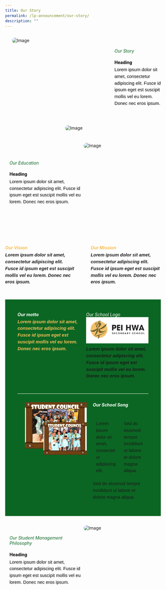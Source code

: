 ```yaml
---
title: Our Story
permalink: /lp-announcement/our-story/
description: ""
---
```

<div style="margin-top:20px; width:100%; padding: 10px; display: flex; align-items: center;" class="box">&nbsp;
<div style="position: relative; width: 300px; height: 300px; margin-right:40px;" class="container"> 
	<img class="image" alt="Image" style="max-width: 115px; margin-left: 180px;border-radius: 10px;position: absolute; bottom: 0; left: 0;" src="https://i.scdn.co/image/ab67616d00001e02af08a1c1088b457401e7d4fc">&nbsp;
	<img class="image" alt="Image" style="max-width: 250px; margin-right: 40px;border-radius: 10px" src="https://i.scdn.co/image/ab67616d00001e02af08a1c1088b457401e7d4fc">&nbsp;
	</div>
<div style="flex: 1;" class="content">&nbsp;
<h6 style="margin-top:-90px;color:#0B6623;">Our Story</h6>&nbsp;
<h4 style="margin-top:-30px;font-weight: bold;color:#000000">Heading</h4>&nbsp;
<p style="margin: -30px 0;font-size:14.5px; line-height:1.5;font-family:sans-serif;color:black;">Lorem ipsum dolor sit amet, consectetur adipiscing elit. Fusce id ipsum eget est suscipit mollis vel eu lorem. Donec nec eros ipsum.</p>
</div>
</div>

<div style="margin-top:20px; width:100%; padding: 10px; display: flex; align-items: center;" class="box">&nbsp;
<div style="flex: 1;" class="content">&nbsp;
<h6 style="margin-top:-90px;color:#0B6623;">Our Education</h6>&nbsp;
<h4 style="margin-top:-30px;font-weight: bold; color:#000000;">Heading</h4>&nbsp;
<p style="margin: -30px 0;font-size:14.5px; line-height:1.5;font-family:sans-serif;color:black;">Lorem ipsum dolor sit amet, consectetur adipiscing elit. Fusce id ipsum eget est suscipit mollis vel eu lorem. Donec nec eros ipsum.</p>
</div>
<div style="position: relative; width: 300px; height: 300px; margin-right:-40px;" class="container"> 
	<img class="image" alt="Image" style="max-width: 250px; margin-right: 30px;border-radius: 10px" src="https://i.scdn.co/image/ab67616d00001e02af08a1c1088b457401e7d4fc">&nbsp;
	</div>
</div>

<div style="margin-top:20px;display: flex; flex: 1; gap: 50px;" class="container"> 
	<div style="flex: 1;" class="column"> 
		<h5 style="font-weight: bold;margin: 0;color:#F8BF58;">Our Vision</h5> 
		<p style="font-size:14.5px; line-height:1.5 ;margin-top:5px; font-family:sans-serif;font-style: italic;font-weight: bold;">Lorem ipsum dolor sit amet, consectetur adipiscing elit. Fusce id ipsum eget est suscipit mollis vel eu lorem. Donec nec eros ipsum.</p> 
	</div>
		<div style="flex: 1;" class="column"> 
		<h5 style="margin: 0;color:#F8BF58;">Our Mission</h5> 
		<p style="font-size:14.5px; line-height:1.5 ;margin-top:5px; font-family:sans-serif;font-style: italic;font-weight: bold;">Lorem ipsum dolor sit amet, consectetur adipiscing elit. Fusce id ipsum eget est suscipit mollis vel eu lorem. Donec nec eros ipsum.</p> 
	</div> 
</div>

<div style="background-color:#0B6623; padding:40px;margin-top:30px;">
<div style="display: flex; flex: 1; gap: 20px;" class="container"> 
	<div style="flex: 1;" class="column"> 
		<h6 style="font-weight: bold;margin: 0;color:white">Our motto</h6> 
		<p style="font-size:14.5px; line-height:1.5 ;margin-top:5px; font-family:sans-serif;font-style: italic;font-weight: bold;color:#F8BF58;">Lorem ipsum dolor sit amet, consectetur adipiscing elit. Fusce id ipsum eget est suscipit mollis vel eu lorem. Donec nec eros ipsum.</p> 
	</div>
		<div style="flex: 1;" class="column"> 
		<h6 style="margin: 0;color:white">Our School Logo</h6> 
<img class="image" alt="Image" style="max-width: 100%" src="/images/sampleLogo.png">
		<p style="font-size:14.5px; line-height:1.5 ;margin-top:5px; font-family:sans-serif;font-style: italic;font-weight: bold;">Lorem ipsum dolor sit amet, consectetur adipiscing elit. Fusce id ipsum eget est suscipit mollis vel eu lorem. Donec nec eros ipsum.</p> 
	</div>
</div>
	
<div style="border-top: 1px solid white ; width: 100%;margin-top:30px;" class="line"></div>
	
<div style="width:100%; padding: 0; display: flex; align-items: center;gap: 20px;" class="box">&nbsp;

<div style="position: relative;width: 200px;height: 0px;" class="container"> 
	<img alt="Image 1" style="position: absolute;bottom: 0;left: 0;" src="/images/AlbumStudCounsellor3.jpeg"> 
	<img alt="Image 2" style="position: absolute;bottom:-20px;left: 60px;width:70%" src="/images/AlbumStudCounsellor4.jpeg"> 
</div>
	
<div style="flex: 1;margin-top:40px;" class="content">&nbsp;
<h6 style="margin-top:-30px;font-weight: bold;color:white;">Our School Song</h6>
	<div style="display: flex;" class="two-column"> 
	<div style="flex: 1; padding: 0 10px;" class="column"> 
		<p style="margin: 10px 0;font-size:14.5px; line-height:1.5;font-family:sans-serif;">Lorem ipsum dolor sit amet, consectetur adipiscing elit.</p> 
	</div> 
	<div style="flex: 1; padding: 0 10px;" class="column"> 
		<p style="margin: 10px 0;font-size:14.5px; line-height:1.5;font-family:sans-serif;">Sed do eiusmod tempor incididunt ut labore et dolore magna aliqua.</p> 
	</div> 
	</div>
	<p style="margin: 10px 0;font-size:14.5px; line-height:1.5;font-family:sans-serif;">Sed do eiusmod tempor incididunt ut labore et dolore magna aliqua.</p>
</div>
	
</div>
</div>

<div style="margin-top:20px; width:100%; padding: 10px; display: flex; align-items: center;" class="box">&nbsp;
<div style="flex: 1;" class="content">&nbsp;
<h6 style="margin-top:-120px;color:#0B6623;">Our Student Management Philosophy</h6>&nbsp;
<h4 style="margin-top:-30px;font-weight: bold; color:#000000;">Heading</h4>&nbsp;
<p style="margin: -30px 0;font-size:14.5px; line-height:1.5;font-family:sans-serif;color:black;">Lorem ipsum dolor sit amet, consectetur adipiscing elit. Fusce id ipsum eget est suscipit mollis vel eu lorem. Donec nec eros ipsum.</p>
</div>
<div style="position: relative; width: 300px; height: 300px; margin-right:-40px;" class="container"> 
	<img class="image" alt="Image" style="max-width: 200px; margin-right: 30px;border-radius: 10px" src="https://i.scdn.co/image/ab67616d00001e02af08a1c1088b457401e7d4fc">&nbsp;
	</div>
</div>
